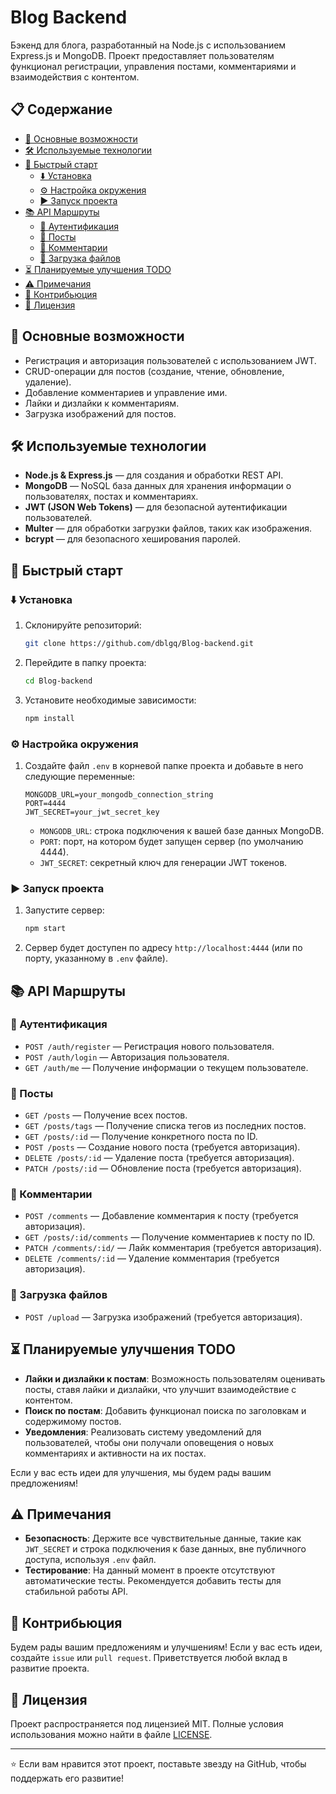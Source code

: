 # Blog Backend

Бэкенд для блога, разработанный на Node.js с использованием Express.js и MongoDB. Проект предоставляет пользователям функционал регистрации, управления постами, комментариями и взаимодействия с контентом.

## 📋 Содержание

- [📌 Основные возможности](#-основные-возможности)
- [🛠️ Используемые технологии](#-используемые-технологии)
- [🚀 Быстрый старт](#-быстрый-старт)
  - [⬇️ Установка](#⬇-установка)
  - [⚙️ Настройка окружения](#-настройка-окружения)
  - [▶️ Запуск проекта](#-запуск-проекта)
- [📚 API Маршруты](#-api-маршруты)
  - [🔐 Аутентификация](#-аутентификация)
  - [📝 Посты](#-посты)
  - [💬 Комментарии](#-комментарии)
  - [📁 Загрузка файлов](#-загрузка-файлов)
- [⏳ Планируемые улучшения TODO](#-планируемые-улучшения-todo)
- [⚠️ Примечания](#-Примечания)
- [🤝 Контрибьюция](#-контрибьюция)
- [📄 Лицензия](#-лицензия)

## 📌 Основные возможности

- Регистрация и авторизация пользователей с использованием JWT.
- CRUD-операции для постов (создание, чтение, обновление, удаление).
- Добавление комментариев и управление ими.
- Лайки и дизлайки к комментариям.
- Загрузка изображений для постов.

## 🛠️ Используемые технологии

- **Node.js & Express.js** — для создания и обработки REST API.
- **MongoDB** — NoSQL база данных для хранения информации о пользователях, постах и комментариях.
- **JWT (JSON Web Tokens)** — для безопасной аутентификации пользователей.
- **Multer** — для обработки загрузки файлов, таких как изображения.
- **bcrypt** — для безопасного хеширования паролей.

## 🚀 Быстрый старт

### ⬇️ Установка

1. Склонируйте репозиторий:

   ```bash
   git clone https://github.com/dblgq/Blog-backend.git
   ```

2. Перейдите в папку проекта:

   ```bash
   cd Blog-backend
   ```

3. Установите необходимые зависимости:

   ```bash
   npm install
   ```

### ⚙️ Настройка окружения

1. Создайте файл `.env` в корневой папке проекта и добавьте в него следующие переменные:

   ```env
   MONGODB_URL=your_mongodb_connection_string
   PORT=4444
   JWT_SECRET=your_jwt_secret_key
   ```

   - `MONGODB_URL`: строка подключения к вашей базе данных MongoDB.
   - `PORT`: порт, на котором будет запущен сервер (по умолчанию 4444).
   - `JWT_SECRET`: секретный ключ для генерации JWT токенов.

### ▶️ Запуск проекта

1. Запустите сервер:

   ```bash
   npm start
   ```

2. Сервер будет доступен по адресу `http://localhost:4444` (или по порту, указанному в `.env` файле).

## 📚 API Маршруты

### 🔐 Аутентификация

- `POST /auth/register` — Регистрация нового пользователя.
- `POST /auth/login` — Авторизация пользователя.
- `GET /auth/me` — Получение информации о текущем пользователе.

### 📝 Посты

- `GET /posts` — Получение всех постов.
- `GET /posts/tags` — Получение списка тегов из последних постов.
- `GET /posts/:id` — Получение конкретного поста по ID.
- `POST /posts` — Создание нового поста (требуется авторизация).
- `DELETE /posts/:id` — Удаление поста (требуется авторизация).
- `PATCH /posts/:id` — Обновление поста (требуется авторизация).

### 💬 Комментарии

- `POST /comments` — Добавление комментария к посту (требуется авторизация).
- `GET /posts/:id/comments` — Получение комментариев к посту по ID.
- `PATCH /comments/:id/` — Лайк комментария (требуется авторизация).
- `DELETE /comments/:id` — Удаление комментария (требуется авторизация).

### 📁 Загрузка файлов

- `POST /upload` — Загрузка изображений (требуется авторизация).

## ⏳ Планируемые улучшения TODO

- **Лайки и дизлайки к постам**: Возможность пользователям оценивать посты, ставя лайки и дизлайки, что улучшит взаимодействие с контентом.
- **Поиск по постам**: Добавить функционал поиска по заголовкам и содержимому постов.
- **Уведомления**: Реализовать систему уведомлений для пользователей, чтобы они получали оповещения о новых комментариях и активности на их постах.

Если у вас есть идеи для улучшения, мы будем рады вашим предложениям!

## ⚠️ Примечания

- **Безопасность**: Держите все чувствительные данные, такие как `JWT_SECRET` и строка подключения к базе данных, вне публичного доступа, используя `.env` файл.
- **Тестирование**: На данный момент в проекте отсутствуют автоматические тесты. Рекомендуется добавить тесты для стабильной работы API.

## 🤝 Контрибьюция

Будем рады вашим предложениям и улучшениям! Если у вас есть идеи, создайте `issue` или `pull request`. Приветствуется любой вклад в развитие проекта.

## 📄 Лицензия

Проект распространяется под лицензией MIT. Полные условия использования можно найти в файле [LICENSE](./LICENSE).

---

⭐️ Если вам нравится этот проект, поставьте звезду на GitHub, чтобы поддержать его развитие!
